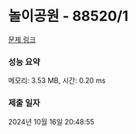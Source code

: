 # 놀이공원 - 88520/1 

[문제 링크](https://level.goorm.io/exam/88520/%EB%86%80%EC%9D%B4%EA%B3%B5%EC%9B%90/quiz/1) 

### 성능 요약

메모리: 3.53 MB, 시간: 0.20 ms

### 제출 일자

2024년 10월 16일 20:48:55

